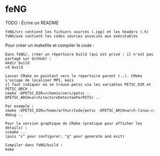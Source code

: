# feNG
TODO : Écrire un README

	feNG/src contient les fichiers sources (.cpp) et les headers (.h)
	feNG/exe contient les codes sources associés aux exécutables

Pour créer un makefile et compiler le code :

	Dans feNG/, créer un répertoire build (qui est privé : il n'est pas partagé sur GitHub) :
 	mkdir build
 	cd build

 	Lancer CMake en pointant vers le répertoire parent (..). CMake s'occupe de localiser MPI, mais
 	il faut indiquer où se trouve petsc via les variables PETSC_DIR et PETSC_ARCH :
 	cmake -DPETSC_DIR=/chemin/vers/petsc -DPETSC_ARCH=architectureDetecteeParPETSc ..

 	Par exemple :
 	cmake -DPETSC_DIR=/home/arthur/Code/petsc -DPETSC_ARCH=arch-linux-c-debug ..

 	Pour la version graphique de CMake (pratique pour afficher les détails) :
 	ccmake ..
 	(puis "c" pour configurer, "g" pour generate and exit)

 	Compiler dans feNG/build :
 	make